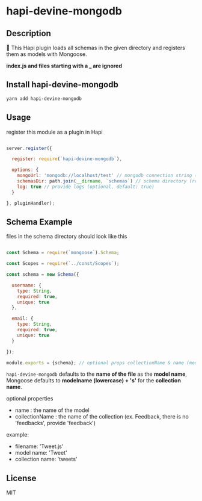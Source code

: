 # hapi-devine-mongodb

## Description

🔧 This Hapi plugin loads all schemas in the given directory and registers them as models with Mongoose.

**index.js and files starting with a _ are ignored**

## Install hapi-devine-mongodb

```bash
yarn add hapi-devine-mongodb
```

## Usage

register this module as a plugin in Hapi

```js

server.register({

  register: require(`hapi-devine-mongodb`),

  options: {
    mongoUrl: 'mongodb://localhost/test' // mongodb connection string (required)
    schemasDir: path.join(__dirname, `schemas`) // schema directory (required)
    log: true // provide logs (optional, default: true)
  }

}, pluginHandler);

```

## Schema Example

files in the schema directory should look like this

```js

const Schema = require(`mongoose`).Schema;

const Scopes = require(`../const/Scopes`);

const schema = new Schema({

  username: {
    type: String,
    required: true,
    unique: true
  },

  email: {
    type: String,
    required: true,
    unique: true
  }

});

module.exports = {schema}; // optional props collectionName & name (model name)

```

`hapi-devine-mongodb` defaults to the **name of the file** as the **model name**, Mongoose defaults to **modelname (lowercase) + 's'** for the **collection name**.

optional properties
- name <String>: the name of the model
- collectionName <String>: the name of the collection (ex. Feedback, there is no 'feedbacks', provide 'feedback')

example:
- filename: 'Tweet.js'
- model name: 'Tweet'
- collection name: 'tweets'

## License

MIT
